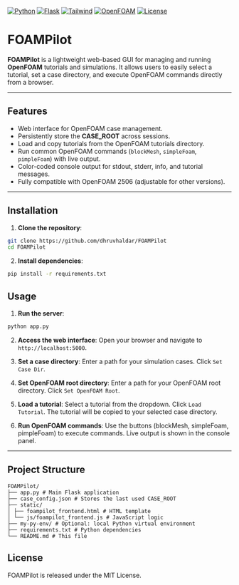 [![Python](https://img.shields.io/badge/Python-3.8%2B-f5d7e3)](https://www.python.org/)
[![Flask](https://img.shields.io/badge/Flask-3.1.2-cyan)](https://flask.palletsprojects.com/)
[![Tailwind](https://img.shields.io/badge/Tailwind-3.1.6-white)](https://tailwindcss.com/)
[![OpenFOAM](https://img.shields.io/badge/OpenFOAM-2506-green)](https://openfoam.org/)
[![License](https://img.shields.io/badge/License-GPLv3-blue.svg)](https://opensource.org/licenses/GPL-3.0)

# FOAMPilot

**FOAMPilot** is a lightweight web-based GUI for managing and running **OpenFOAM** tutorials and simulations. It allows users to easily select a tutorial, set a case directory, and execute OpenFOAM commands directly from a browser.

---

## Features

- Web interface for OpenFOAM case management.
- Persistently store the **CASE_ROOT** across sessions.
- Load and copy tutorials from the OpenFOAM tutorials directory.
- Run common OpenFOAM commands (`blockMesh`, `simpleFoam`, `pimpleFoam`) with live output.
- Color-coded console output for stdout, stderr, info, and tutorial messages.
- Fully compatible with OpenFOAM 2506 (adjustable for other versions).

---

## Installation

1. **Clone the repository**:

```bash
git clone https://github.com/dhruvhaldar/FOAMPilot
cd FOAMPilot
```

2. **Install dependencies**:
```bash
pip install -r requirements.txt
```

## Usage
1. **Run the server**:
```bash
python app.py
```
2. **Access the web interface**:
Open your browser and navigate to `http://localhost:5000`.

3. **Set a case directory**:
Enter a path for your simulation cases.
Click `Set Case Dir`.

4. **Set OpenFOAM root directory**:
Enter a path for your OpenFOAM root directory.
Click `Set OpenFOAM Root`.

5. **Load a tutorial**:
Select a tutorial from the dropdown.
Click `Load Tutorial`.
The tutorial will be copied to your selected case directory.

6. **Run OpenFOAM commands**:
Use the buttons (blockMesh, simpleFoam, pimpleFoam) to execute commands.
Live output is shown in the console panel.

---

## Project Structure
```
FOAMPilot/
├── app.py # Main Flask application
├── case_config.json # Stores the last used CASE_ROOT
├── static/
│ ├── foampilot_frontend.html # HTML template
│ └── js/foampilot_frontend.js # JavaScript logic
├── my-py-env/ # Optional: local Python virtual environment
├── requirements.txt # Python dependencies
└── README.md # This file
```

## License

FOAMPilot is released under the MIT License.
